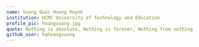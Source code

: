 ```yaml
---
name: Vuong Quoc Hoang Huynh
institution: HCMC University of Technology and Education
profile_pic: hoangvuong.jpg
quote: Nothing is absolute, Nothing is forever, Nothing from nothing
github_user: hqhoangvuong
---
```


